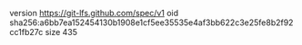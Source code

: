 version https://git-lfs.github.com/spec/v1
oid sha256:a6bb7ea152454130b1908e1cf5ee35535e4af3bb622c3e25fe8b2f92cc1fb27c
size 435
